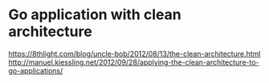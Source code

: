 # Go application with clean architecture

https://8thlight.com/blog/uncle-bob/2012/08/13/the-clean-architecture.html
http://manuel.kiessling.net/2012/09/28/applying-the-clean-architecture-to-go-applications/
